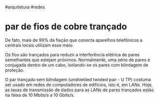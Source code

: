 
#arquitetura #redes 

# par de fios de cobre trançado

De fato, mais de 99% da fiação que conecta aparelhos telefônicos a centrais locais utilizam esse meio.

Os fios são trançados para reduzir a interferência elétrica de pares semelhantes que estejam próximos. Normalmente, uma série de pares é conjugada dentro de um cabo, isolando-se os pares com blindagem de proteção. 

O par trançado sem blindagem (unshielded twisted pair - U TP) costuma ser usado em redes de computadores de edifícios, isto é, em LANs. Hoje, as taxas de transmissão de dados para as LANs de pares trançados estão na faixa de 10 Mbits/s a 10 Gbits/s.















